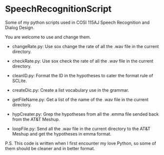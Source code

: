 SpeechRecognitionScript
=======================

Some of my python scripts used in COSI 115AJ Speech Recognition and Dialog Design.


You are welcome to use and change them.


- changeRate.py: Use sox change the rate of all the .wav file in the current directory.

- checkRate.py: Use sox check the rate of all the .wav file in the current directory.

- cleanID.py: Format the ID in the hypotheses to cater the format rule of SCLite.

- createDic.py: Create a list vocabulary use in the grammar.

- getFileName.py: Get a list of the name of the .wav file in the current directory.

- hypCreater.py: Grep the hypotheses from all the .emma file sended back from the AT&T Meshup.

- loopFile.py: Send all the .wav file in the current directory to the AT&T Meshup and get the hypotheses in emma format.


P.S. This code is written when I first encounter my love Python, so some of them should be cleaner and in better format.
